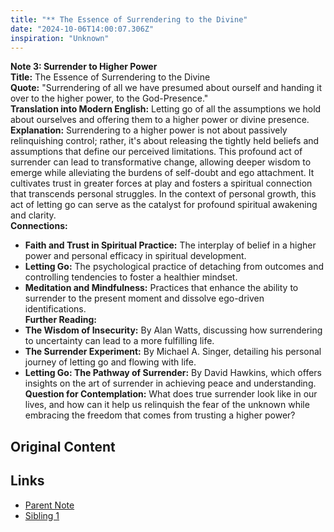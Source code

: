 ```yaml
---
title: "** The Essence of Surrendering to the Divine"
date: "2024-10-06T14:00:07.306Z"
inspiration: "Unknown"
---
```


**Note 3: Surrender to Higher Power**  
**Title:** The Essence of Surrendering to the Divine  
**Quote:** "Surrendering of all we have presumed about ourself and handing it over to the higher power, to the God-Presence."  
**Translation into Modern English:** Letting go of all the assumptions we hold about ourselves and offering them to a higher power or divine presence.  
**Explanation:** Surrendering to a higher power is not about passively relinquishing control; rather, it's about releasing the tightly held beliefs and assumptions that define our perceived limitations. This profound act of surrender can lead to transformative change, allowing deeper wisdom to emerge while alleviating the burdens of self-doubt and ego attachment. It cultivates trust in greater forces at play and fosters a spiritual connection that transcends personal struggles. In the context of personal growth, this act of letting go can serve as the catalyst for profound spiritual awakening and clarity.  
**Connections:**  
- **Faith and Trust in Spiritual Practice:** The interplay of belief in a higher power and personal efficacy in spiritual development.  
- **Letting Go:** The psychological practice of detaching from outcomes and controlling tendencies to foster a healthier mindset.  
- **Meditation and Mindfulness:** Practices that enhance the ability to surrender to the present moment and dissolve ego-driven identifications.  
**Further Reading:**  
- **The Wisdom of Insecurity:** By Alan Watts, discussing how surrendering to uncertainty can lead to a more fulfilling life.   
- **The Surrender Experiment:** By Michael A. Singer, detailing his personal journey of letting go and flowing with life.  
- **Letting Go: The Pathway of Surrender:** By David Hawkins, which offers insights on the art of surrender in achieving peace and understanding.  
**Question for Contemplation:** What does true surrender look like in our lives, and how can it help us relinquish the fear of the unknown while embracing the freedom that comes from trusting a higher power?  


## Original Content



## Links

- [Parent Note](/parent-note.md)
- [Sibling 1](/zettel1.md)
